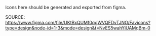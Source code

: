 Icons here should be generated and exported from figma.

SOURCE:
https://www.figma.com/file/UKtBxQUMf0qgWVQFDvTJNO/Favicons?type=design&node-id=1-3&mode=design&t=NvES5wahYiUAMqBm-0
